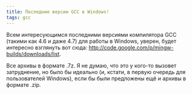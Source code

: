 ```yaml
---
title: Последние версии GCC в Windows!
tags: gcc
---
```


Всем интересующимся последними версиями компилятора GCC (такими как 4.6 и даже 4.7) для работы в Windows, уверен, будет интересно взглянуть вот сюда: http://code.google.com/p/mingw-builds/downloads/list.

Все архивы в формате .7z. Я не думаю, что это у кого-то вызовет затруднение, но было бы идеально (и, кстати, в первую очередь для пользователей Windows), если бы были предложены ещё и архивы в формате .zip. 
